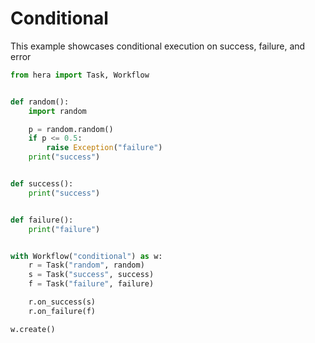 # Conditional

This example showcases conditional execution on success, failure, and error

```python
from hera import Task, Workflow


def random():
    import random

    p = random.random()
    if p <= 0.5:
        raise Exception("failure")
    print("success")


def success():
    print("success")


def failure():
    print("failure")


with Workflow("conditional") as w:
    r = Task("random", random)
    s = Task("success", success)
    f = Task("failure", failure)

    r.on_success(s)
    r.on_failure(f)

w.create()
```
